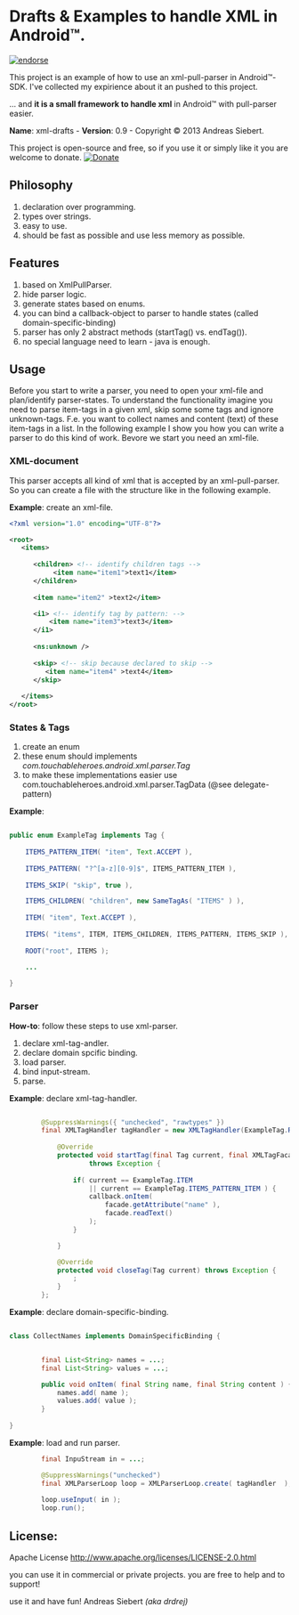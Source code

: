 Drafts & Examples to handle XML in Android™.
===========================================

[![endorse](https://api.coderwall.com/drdrej/endorsecount.png)](https://coderwall.com/drdrej)

This project is an example of how to use an xml-pull-parser in Android™-SDK.
I've collected my expirience about it an pushed to this project.

... and **it is a small framework to handle xml** in Android™ with pull-parser easier.

**Name**: xml-drafts - **Version**: 0.9 -  Copyright © 2013 Andreas Siebert.


This project is open-source and free, so if you use it or simply like it you are welcome to donate.
[![Donate](https://www.paypalobjects.com/en_US/i/btn/btn_donateCC_LG.gif)](https://www.paypal.com/cgi-bin/webscr?cmd=_s-xclick&hosted_button_id=D7GL3MAY2KYLG)


## Philosophy 
1. declaration over programming. 
2. types over strings.
3. easy to use.
4. should be fast as possible and use less memory as possible.



## Features
1. based on XmlPullParser.
2. hide parser logic.
3. generate states based on enums.
4. you can bind a callback-object to parser to handle states (called domain-specific-binding)
5. parser has only 2 abstract methods (startTag() vs. endTag()).
6. no special language need to learn - java is enough.


## Usage

Before you start to write a parser, you need to open your xml-file and 
plan/identify parser-states. To understand the functionality imagine you need to parse
item-tags in a given xml, skip some some tags and ignore unknown-tags. F.e. you want 
to collect names and content (text) of these item-tags in a list. In the following 
example I show you how you can write a parser to do this kind of work. Bevore we start 
you need an xml-file. 


### XML-document

This parser accepts all kind of xml that is accepted by an xml-pull-parser.
So you can create a file with the structure like in the following example.

**Example**: create an xml-file.

```xml
<?xml version="1.0" encoding="UTF-8"?>

<root>
   <items>
      
	  <children> <!-- identify children tags -->
	       <item name="item1">text1</item>
	  </children>
	  
	  <item name="item2" >text2</item>

	  <i1> <!-- identify tag by pattern: -->
	      <item name="item3">text3</item>
	  </i1>
	  	  
      <ns:unknown />
	  
      <skip> <!-- skip because declared to skip -->
         <item name="item4" >text4</item>
      </skip>
            
   </items>
</root>

```


### States & Tags

1. create an enum
2. these enum should implements *com.touchableheroes.android.xml.parser.Tag*
3. to make these implementations easier use com.touchableheroes.android.xml.parser.TagData (@see delegate-pattern)

**Example**:

```java

public enum ExampleTag implements Tag {
	
	ITEMS_PATTERN_ITEM( "item", Text.ACCEPT ),
	
	ITEMS_PATTERN( "?^[a-z][0-9]$", ITEMS_PATTERN_ITEM ),
	
	ITEMS_SKIP( "skip", true ),

	ITEMS_CHILDREN( "children", new SameTagAs( "ITEMS" ) ),
	
	ITEM( "item", Text.ACCEPT ),
	
	ITEMS( "items", ITEM, ITEMS_CHILDREN, ITEMS_PATTERN, ITEMS_SKIP ),
	
	ROOT("root", ITEMS );

    ...
    
}

```





### Parser

**How-to**: follow these steps to use xml-parser.

1. declare xml-tag-andler.
2. declare domain spcific binding.
3. load parser.
4. bind input-stream.
5. parse. 


**Example**: declare xml-tag-handler.

```java

		@SuppressWarnings({ "unchecked", "rawtypes" })
		final XMLTagHandler tagHandler = new XMLTagHandler(ExampleTag.ROOT, callback) {
			
			@Override
			protected void startTag(final Tag current, final XMLTagFacade facade)
					throws Exception {
				
				if( current == ExampleTag.ITEM 
				    || current == ExampleTag.ITEMS_PATTERN_ITEM ) {
					callback.onItem( 
					    facade.getAttribute("name" ),
					    facade.readText()
					);
				}

			}

			@Override
			protected void closeTag(Tag current) throws Exception {
				;
			}
		};
```

**Example**: declare domain-specific-binding.

```java

class CollectNames implements DomainSpecificBinding {


		final List<String> names = ...;
		final List<String> values = ...;

		public void onItem( final String name, final String content ) {
			names.add( name );
			values.add( value );
		}
		
}


```


**Example**: load and run parser.

```java
        final InpuStream in = ...;

		@SuppressWarnings("unchecked")
		final XMLParserLoop loop = XMLParserLoop.create( tagHandler  );
		
		loop.useInput( in );
		loop.run();

```



## License: 
Apache License
http://www.apache.org/licenses/LICENSE-2.0.html

you can use it in commercial or private projects. 
you are free to help and to support!

use it and have fun!
   Andreas Siebert *(aka drdrej)*


